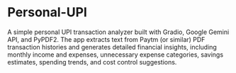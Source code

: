 # Personal-UPI
A simple personal UPI transaction analyzer built with Gradio, Google Gemini API, and PyPDF2. The app extracts text from Paytm (or similar) PDF transaction histories and generates detailed financial insights, including monthly income and expenses, unnecessary expense categories, savings estimates, spending trends, and cost control suggestions.
